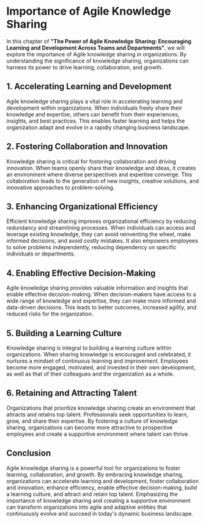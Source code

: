 Importance of Agile Knowledge Sharing
==============================================

In this chapter of **"The Power of Agile Knowledge Sharing: Encouraging Learning and Development Across Teams and Departments"**, we will explore the importance of Agile knowledge sharing in organizations. By understanding the significance of knowledge sharing, organizations can harness its power to drive learning, collaboration, and growth.

**1. Accelerating Learning and Development**
--------------------------------------------

Agile knowledge sharing plays a vital role in accelerating learning and development within organizations. When individuals freely share their knowledge and expertise, others can benefit from their experiences, insights, and best practices. This enables faster learning and helps the organization adapt and evolve in a rapidly changing business landscape.

**2. Fostering Collaboration and Innovation**
---------------------------------------------

Knowledge sharing is critical for fostering collaboration and driving innovation. When teams openly share their knowledge and ideas, it creates an environment where diverse perspectives and expertise converge. This collaboration leads to the generation of new insights, creative solutions, and innovative approaches to problem-solving.

**3. Enhancing Organizational Efficiency**
------------------------------------------

Efficient knowledge sharing improves organizational efficiency by reducing redundancy and streamlining processes. When individuals can access and leverage existing knowledge, they can avoid reinventing the wheel, make informed decisions, and avoid costly mistakes. It also empowers employees to solve problems independently, reducing dependency on specific individuals or departments.

**4. Enabling Effective Decision-Making**
-----------------------------------------

Agile knowledge sharing provides valuable information and insights that enable effective decision-making. When decision-makers have access to a wide range of knowledge and expertise, they can make more informed and data-driven decisions. This leads to better outcomes, increased agility, and reduced risks for the organization.

**5. Building a Learning Culture**
----------------------------------

Knowledge sharing is integral to building a learning culture within organizations. When sharing knowledge is encouraged and celebrated, it nurtures a mindset of continuous learning and improvement. Employees become more engaged, motivated, and invested in their own development, as well as that of their colleagues and the organization as a whole.

**6. Retaining and Attracting Talent**
--------------------------------------

Organizations that prioritize knowledge sharing create an environment that attracts and retains top talent. Professionals seek opportunities to learn, grow, and share their expertise. By fostering a culture of knowledge sharing, organizations can become more attractive to prospective employees and create a supportive environment where talent can thrive.

**Conclusion**
--------------

Agile knowledge sharing is a powerful tool for organizations to foster learning, collaboration, and growth. By embracing knowledge sharing, organizations can accelerate learning and development, foster collaboration and innovation, enhance efficiency, enable effective decision-making, build a learning culture, and attract and retain top talent. Emphasizing the importance of knowledge sharing and creating a supportive environment can transform organizations into agile and adaptive entities that continuously evolve and succeed in today's dynamic business landscape.
